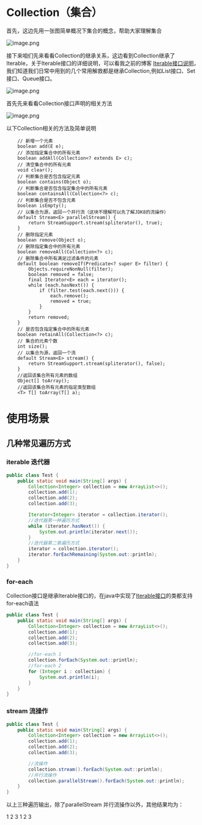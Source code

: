 

# Collection（集合）

首先，这边先用一张图简单概况下集合的概念，帮助大家理解集合

![image.png](http://cdn.mtmn.top/image-b50232e8fd2b4704a5e08ea07ae14058.png)

接下来咱们先来看看Collection的继承关系，这边看到Collection继承了Iterable，关于Iterable接口的详细说明，可以看我之前的博客 [Iterable接口说明](http://www.mtmn.top/archives/javaiterator)，我们知道我们日常中用到的几个常用解救都是继承Collection,例如List接口、Set接口、Queue接口。

![image.png](http://cdn.mtmn.top/image-acf5dc2031cd459d81a47630a17dfce6.png)

首先先来看看Collection接口声明的相关方法

![image.png](http://cdn.mtmn.top/image-24ffc3aca74f4dac8042dcfa9a79c7fc.png)

以下Collection相关的方法及简单说明

```
    // 新增一个元素
    boolean add(E e);
    // 添加指定集合中的所有元素
    boolean addAll(Collection<? extends E> c);
    // 清空集合中的所有元素
    void clear();
    // 判断集合是否包含指定元素
    boolean contains(Object o);
    // 判断集合是否包含指定集合中的所有元素
    boolean containsAll(Collection<?> c);
    // 判断集合是否不包含元素
    boolean isEmpty();
    // 以集合为源，返回一个并行流（这块不理解可以先了解JDK8的流操作）
    default Stream<E> parallelStream() {
        return StreamSupport.stream(spliterator(), true);
    }
    // 删除指定元素
    boolean remove(Object o);
    // 删除指定集合中的所有元素
    boolean removeAll(Collection<?> c);
    // 删除集合中所有满足过滤条件的元素
    default boolean removeIf(Predicate<? super E> filter) {
        Objects.requireNonNull(filter);
        boolean removed = false;
        final Iterator<E> each = iterator();
        while (each.hasNext()) {
            if (filter.test(each.next())) {
                each.remove();
                removed = true;
            }
        }
        return removed;
    }
    // 是否包含指定集合中的所有元素
    boolean retainAll(Collection<?> c);
    // 集合的元素个数
    int size();
    // 以集合为源，返回一个流
    default Stream<E> stream() {
        return StreamSupport.stream(spliterator(), false);
    }
    //返回该集合所有元素的数组
    Object[] toArray();
    //返回该集合所有元素的指定类型数组
    <T> T[] toArray(T[] a);
```

# 使用场景

## 几种常见遍历方式

### iterable 迭代器

```java
public class Test {
    public static void main(String[] args) {
        Collection<Integer> collection = new ArrayList<>();
        collection.add(1);
        collection.add(2);
        collection.add(3);

        Iterator<Integer> iterator = collection.iterator();
        //迭代器第一种遍历方式
        while (iterator.hasNext()) {
            System.out.println(iterator.next());
        }
        //迭代器第二章遍历方式
        iterator = collection.iterator();
        iterator.forEachRemaining(System.out::println);
    }
}
```

### for-each

Collection接口是继承Iterable接口的，在java中实现了[Iterable接口](http://www.mtmn.top/archives/javaiterator)的类都支持for-each语法

```java
public class Test {
    public static void main(String[] args) {
        Collection<Integer> collection = new ArrayList<>();
        collection.add(1);
        collection.add(2);
        collection.add(3);

        //for-each 1
        collection.forEach(System.out::println);
        //for-each 2
        for (Integer i : collection) {
            System.out.println(i);
        }
    }
}
```

### stream 流操作

```java
public class Test {
    public static void main(String[] args) {
        Collection<Integer> collection = new ArrayList<>();
        collection.add(1);
        collection.add(2);
        collection.add(3);

        //流操作
        collection.stream().forEach(System.out::println);
        //并行流操作
        collection.parallelStream().forEach(System.out::println);
    }
}
```

以上三种遍历输出，除了parallelStream 并行流操作以外，其他结果均为：

1
2
3
1
2
3
